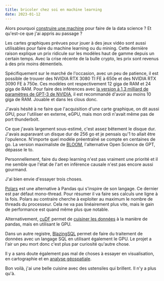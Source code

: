 ```yaml
---
title: bricoler chez soi en machine learning
date: 2023-01-12
---
```


Alors pourquoi [construire une machine][1] pour faire de la data science 
? Et qu'est-ce que j'ai appris au passage ?

Les cartes graphiques prévues pour jouer à des jeux vidéo sont aussi utilisables pour faire du machine learning ou du mining.
Cette dernière raison explique un prix ridicule sur les modèles haut de gamme depuis un certain temps.
Avec la crise récente de la bulle crypto, les prix sont revenus à des prix moins démentiels.

Spécifiquement sur le marché de l'occasion, avec un peu de patience, il est possible de trouver des NVIDIA RTX 3080 TI FE à 650e et des NVIDIA RTX 3090 FE à 750e.
Ces modèles ont respectivement 12 giga de RAM et 24 giga de RAM.
Pour faire des inférences avec [la version à 1,3 milliard de paramètres de GPT-3 de NVIDIA][2], il est recommandé d'avoir au moins 10 giga de RAM.
Jouable et dans les clous donc.

J'avais hésité à ne faire que l'acquisition d'une carte graphique, on dit aussi GPU, pour l'utiliser en externe, eGPU, mais mon ordi n'avait même pas de port thunderbolt.

Ce que j'avais largement sous-estimé, c'est assez bêtement le disque dur.
J'avais auparavant un disque dur de 256 go et je pensais qu'1 to allait être l'opulence.
N'importe quel modèle préentraîné se compte en centaines de go.
La version maximaliste de [BLOOM][3], l'alternative Open Science de GPT, dépasse le to.

Personnellement, faire du deep learning n'est pas vraiment une priorité et il me semble que l'état de l'art en inférence causale n'est pas encore aussi gourmand.

J'ai bien envie d'essayer trois choses.

[Polars][4] est une alternative à Pandas qui s'inspire de son langage.
Ce dernier est par défaut mono-thread.
Pour résumer il va faire ses calculs une ligne à la fois.
Polars au contraire cherche à exploiter au maximum le nombre de threads du processeur.
Cela ne va pas linéairement plus vite, mais le gain de performance est quand même plus que notable.

Alternativement, [cuDF][5] permet de [cuisiner les données][6] à la manière de pandas, mais en utilisant le GPU.

Dans un autre registre, [BlazingSQL][7] permet de faire du traitement de données avec un langage SQL en utilisant également le GPU.
Le projet a l'air un peu mort donc c'est plus par curiosité qu'autre chose.

Il y a sans doute également pas mal de choses à essayer en visualisation, en cartographie et en [analyse géospatiale][8].

Bon voilà, j'ai une belle cuisine avec des ustensiles qui brillent.
Il n'y a plus qu'à.

[1]: https://11d.im/yo/20230108215139/
[2]: https://developer.nvidia.com/blog/deploying-a-1-3b-gpt-3-model-with-nvidia-nemo-megatron/
[3]: https://huggingface.co/bigscience/bloom
[4]: https://www.pola.rs/
[5]: https://github.com/rapidsai/cudf
[6]: https://11d.im/yo/20221213214327/
[7]: https://github.com/BlazingDB/blazingsql
[8]: https://docs.rapids.ai/api/cuspatial/stable/
